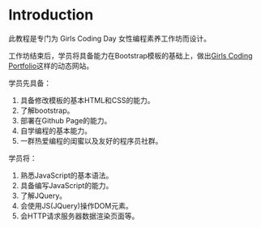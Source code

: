 # Introduction

此教程是专门为 Girls Coding Day 女性编程素养工作坊而设计。

工作坊结束后，学员将具备能力在Bootstrap模板的基础上，做出[Girls Coding Portfolio](https://girlscodingday.org/portfolios.html)这样的动态网站。

学员先具备：

1. 具备修改模板的基本HTML和CSS的能力。
2. 了解bootstrap。
3. 部署在Github Page的能力。
4. 自学编程的基本能力。
5. 一群热爱编程的闺蜜以及友好的程序员社群。

学员将：

1. 熟悉JavaScript的基本语法。
2. 具备编写JavaScript的能力。
3. 了解JQuery。
4. 会使用JS\(JQuery\)操作DOM元素。
5. 会HTTP请求服务器数据渲染页面等。



